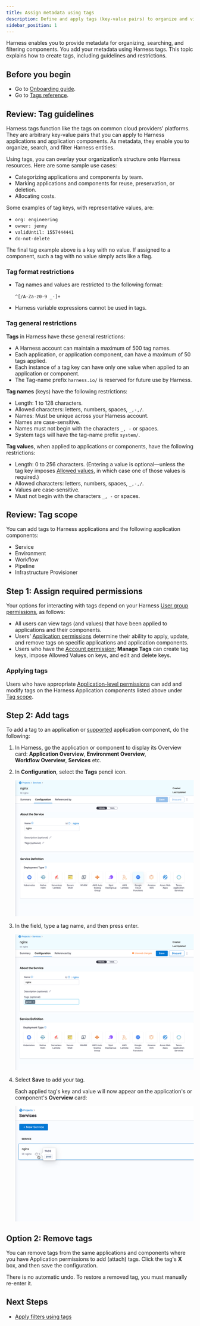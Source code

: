 ```yaml
---
title: Assign metadata using tags
description: Define and apply tags (key-value pairs) to organize and view your Harness resources.
sidebar_position: 1
---
```


Harness enables you to provide metadata for organizing, searching, and filtering components. You add your metadata using Harness tags. This topic explains how to create tags, including guidelines and restrictions.

## Before you begin

* Go to [Onboarding guide](/docs/platform/get-started/onboarding-guide).
* Go to [Tags reference](/docs/platform/references/tags-reference/).

## Review: Tag guidelines

Harness tags function like the tags on common cloud providers' platforms. They are arbitrary key-value pairs that you can apply to Harness applications and application components. As metadata, they enable you to organize, search, and filter Harness entities.

Using tags, you can overlay your organization’s structure onto Harness resources. Here are some sample use cases:

* Categorizing applications and components by team.
* Marking applications and components for reuse, preservation, or deletion.
* Allocating costs.

Some examples of tag keys, with representative values, are:

* `org: engineering`
* `owner: jenny`
* `validUntil: 1557444441`
* `do-not-delete`

The final tag example above is a key with no value. If assigned to a component, such a tag with no value simply acts like a flag.

### Tag format restrictions

- Tag names and values are restricted to the following format:

   `^[/A-Za-z0-9 _-]+`

- Harness variable expressions cannot be used in tags.

### Tag general restrictions

**Tags** in Harness have these general restrictions:

* A Harness account can maintain a maximum of 500 tag names.
* Each application, or application component, can have a maximum of 50 tags applied.
* Each instance of a tag key can have only one value when applied to an application or component.
* The Tag-name prefix `harness.io/` is reserved for future use by Harness.

**Tag names** (keys) have the following restrictions:

* Length: 1 to 128 characters.
* Allowed characters: letters, numbers, spaces, `_,-,/`.
* Names: Must be unique across your Harness account.
* Names are case-sensitive.
* Names must not begin with the characters `_, -` or spaces.
* System tags will have the tag-name prefix `system/`.

**Tag values**, when applied to applications or components, have the following restrictions:

* Length: 0 to 256 characters. (Entering a value is optional—unless the tag key imposes [Allowed values](#allowed_values), in which case one of those values is required.)
* Allowed characters: letters, numbers, spaces, `_,-,/`.
* Values are case-sensitive.
* Must not begin with the characters `_, -` or spaces.

## Review: Tag scope

You can add tags to Harness applications and the following application components:

* Service
* Environment
* Workflow
* Pipeline
* Infrastructure Provisioner

## Step 1: Assign required permissions

Your options for interacting with tags depend on your Harness [User group permissions](/docs/platform/role-based-access-control/add-user-groups/), as follows:

* All users can view tags (and values) that have been applied to applications and their components.
* Users' [Application permissions](/docs/platform/role-based-access-control/permissions-reference/) determine their ability to apply, update, and remove tags on specific applications and application components.
* Users who have the [Account permission:](/docs/platform/role-based-access-control/permissions-reference/) **Manage Tags** can create tag keys, impose Allowed Values on keys, and edit and delete keys.

### Applying tags

Users who have appropriate [Application-level permissions](/docs/platform/role-based-access-control/permissions-reference/) can add and modify tags on the Harness Application components listed above under [Tag scope](#tag_scope).

## Step 2: Add tags

To add a tag to an application or [supported](#tag_scope) application component, do the following:

1. In Harness, go the application or component to display its Overview card: **Application Overview**, **Environment Overview**, **Workflow Overview**, **Services** etc.

2. In **Configuration**, select the **Tags** pencil icon.

   ![](./static/tags-001.png)

2. In the field, type a tag name, and then press enter.

   ![](./static/tags-002.png)

3. Select **Save** to add your tag.

   Each applied tag's key and value will now appear on the application's or component's **Overview** card:

   ![](./static/tags-003.png)

## Option 2: Remove tags

You can remove tags from the same applications and components where you have Application permissions to add (attach) tags. Click the tag's **X** box, and then save the configuration.

There is no automatic undo. To restore a removed tag, you must manually re-enter it.

## Next Steps

* [Apply filters using tags](apply-filters-using-tags.md)
